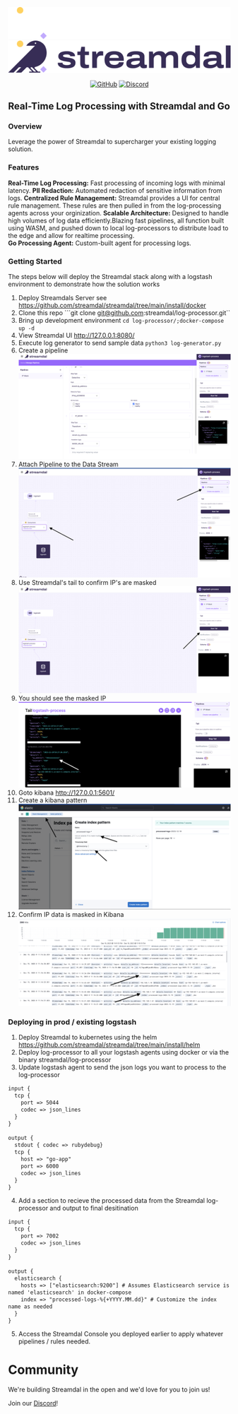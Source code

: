 <div align="center">
   
<img src="./assets/streamdal-logo-dark.png#gh-dark-mode-only"><img src="./assets/streamdal-logo-light.png#gh-light-mode-only">  

[![GitHub](https://img.shields.io/github/license/streamdal/streamdal)](https://github.com/streamdal/streamdal)
[![Discord](https://img.shields.io/badge/Community-Discord-4c57e8.svg)](https://discord.gg/streamdal)

</div>  

## Real-Time Log Processing with Streamdal and Go

### Overview

Leverage the power of Streamdal to supercharger your existing logging solution.

### Features

**Real-Time Log Processing:** Fast processing of incoming logs with minimal latency.
**PII Redaction:** Automated redaction of sensitive information from logs.
**Centralized Rule Management:** Streamdal provides a UI for central rule management. These rules are then pulled in from the log-processing agents across your orginization.
**Scalable Architecture:** Designed to handle high volumes of log data efficiently.Blazing fast pipelines, all function built using WASM, and pushed down to local log-processors to distribute load to the edge and allow for realtime processing.  
**Go Processing Agent:** Custom-built agent for processing logs.

### Getting Started

The steps below will deploy the Streamdal stack along with a logstash environment to demonstrate how the solution works

1. Deploy Streamdals Server see https://github.com/streamdal/streamdal/tree/main/install/docker
1. Clone this repo ```git clone git@github.com:streamdal/log-processor.git``
1. Bring up development environment ```cd log-processor/;docker-compose up -d```
1. View Streamdal UI http://127.0.0.1:8080/
1. Execute log generator to send sample data ```python3 log-generator.py```
1. Create a pipeline
![Create Pipeline](assets/create-pipeline.png)
1. Attach Pipeline to the Data Stream
![Attach Pipeline](assets/attach-pipeline.png)
1. Use Streamdal's tail to confirm IP's are masked
![Tail](assets/tail.png)
1. You should see the masked IP
![Live Tail](assets/live-tail.png)
1. Goto kibana http://127.0.0.1:5601/
1. Create a kibana pattern
![Index Pattern](assets/index-pattern.png)
1. Confirm IP data is masked in Kibana
![Kibana](assets/Kibana.png)


### Deploying in prod / existing logstash

1. Deploy Streamdal to kubernetes using the helm https://github.com/streamdal/streamdal/tree/main/install/helm
1. Deploy log-processor to all your logstash agents using docker or via the binary streamdal/log-processor
1. Update logstash agent to send the json logs you want to process to the log-processor 

```
input {
  tcp {
    port => 5044
    codec => json_lines
  }
}

output {
  stdout { codec => rubydebug}
  tcp {
    host => "go-app" 
    port => 6000
    codec => json_lines
  }
}
```
4. Add a section to recieve the processed data from the Streamdal log-processor and output to final desitination

```
input {
  tcp {
    port => 7002
    codec => json_lines
  }
}

output {
  elasticsearch {
    hosts => ["elasticsearch:9200"] # Assumes Elasticsearch service is named 'elasticsearch' in docker-compose
    index => "processed-logs-%{+YYYY.MM.dd}" # Customize the index name as needed
  }
}
```
5. Access the Streamdal Console you deployed earlier to apply whatever pipelines / rules needed.


# Community

We're building Streamdal in the open and we'd love for you to join us!

Join our [Discord](https://discord.gg/streamdal)!